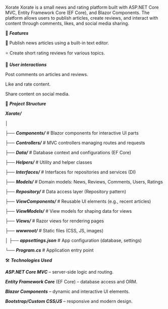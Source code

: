 Xorate
Xorate is a small news and rating platform built with ASP.NET Core MVC, Entity Framework Core (EF Core), and Blazor Components. The platform allows users to publish articles, create reviews, and interact with content through comments, likes, and social media sharing.

🚀 ***Features***

📜 Publish news articles using a built-in text editor.

⭐ Create short rating reviews for various topics.

💬 ***User interactions***

Post comments on articles and reviews.

Like and rate content.

Share content on social media.



📁 ***Project Structure***

***Xorate/***

│

├── ***Components/***         # Blazor components for interactive UI parts

├── ***Controllers/***        # MVC controllers managing routes and requests

├── ***Data/***               # Database context and configurations (EF Core)

├── ***Helpers/***            # Utility and helper classes

├── ***Interfaces/***         # Interfaces for repositories and services (DI)

├── ***Models/***             # Domain models: News, Reviews, Comments, Users, Ratings

├── ***Repository/***         # Data access layer (Repository pattern)

├── ***ViewComponents/***     # Reusable UI elements (e.g., recent articles)

├── ***ViewModels/***         # View models for shaping data for views

├── ***Views/***              # Razor views for rendering pages

├── ***wwwroot/***            # Static files (CSS, JS, images)

│
├── ***appsettings.json***    # App configuration (database, settings)

└── ***Program.cs***          # Application entry point



🛠️ ***Technologies Used***

***ASP.NET Core MVC*** – server-side logic and routing.

***Entity Framework Core*** (EF Core) – database access and ORM.

***Blazor Components*** – dynamic and interactive UI elements.

***Bootstrap/Custom CSS/JS*** – responsive and modern design.
